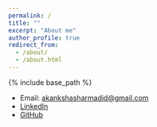 ```yaml
---
permalink: /
title: ""
excerpt: "About me"
author_profile: true
redirect_from: 
  - /about/
  - /about.html
---
```


{% include base_path %}

- Email: akankshasharmadid@gmail.com
- [LinkedIn](https://www.linkedin.com/in/akanksha-12831bb1/)
- [GitHub](https://github.com/akankshasharmadid)

